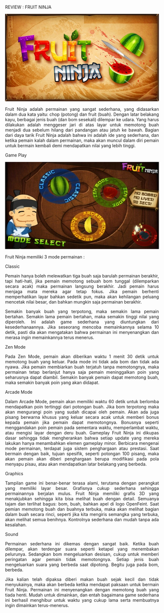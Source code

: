 REVIEW : FRUIT NINJA

 <img src="1.jpg">
 
 <p align="justify">
Fruit Ninja adalah permainan yang sangat sederhana, yang didasarkan dalam dua kata yaitu: chop (potong) dan fruit (buah). Dengan latar belakang kayu, berbagai jenis buah (dan bom sesekali) dilempar ke udara. Yang harus dilakukan adalah menggeser jari di atas layar untuk memotong buah menjadi dua sebelum hilang dari pandangan atau jatuh ke bawah. Bagian dari daya tarik Fruit Ninja adalah bahwa ini adalah ide yang sederhana, dan ketika pemain kalah dalam permainan, maka akan muncul dalam diri pemain untuk bermain kembali demi mendapatkan nilai yang lebih tinggi.
</p>

Game Play

<img src="2.jpg">

Fruit Ninja memiliki 3 mode permainan :

Classic

<p align="justify">
Pemain hanya boleh melewatkan tiga buah saja barulah permainan berakhir, tapi hati-hati, jika pemain memotong sebuah bom tunggal (dilemparkan secara acak) maka permainan langsung berakhir. Jadi pemain harus menjaga mata mereka agar tetap fokus. Jika pemain berhenti memperhatikan layar bahkan sedetik pun, maka akan kehilangan peluang mencetak nilai besar, dan bahkan mungkin saja permainan berakhir.
</p>
<p align="justify">
Semakin banyak buah yang terpotong, maka semakin lama pemain bertahan. Semakin lama pemain bertahan, maka semakin tinggi nilai yang diperoleh. Ini adalah game sederhana yang diuntungkan dari kesederhanaannya. Jika seseorang mencoba memainkannya selama 10 detik, pasti dia akan mengatakan bahwa permainan ini menyenangkan dan merasa ingin memainkannya terus menerus.
</p>

Zen Mode
<p align="justify">
Pada Zen Mode, pemain akan diberikan waktu 1 menit 30 detik untuk memotong buah yang keluar. Pada mode ini tidak ada bom dan tidak ada nyawa. Jika pemain membiarkan buah terjatuh tanpa memotongnya, maka permainan tetap berlanjut hanya saja pemain meninggalkan poin yang seharusnya dapat diambil. Semakin banyak pemain dapat memotong buah, maka semakin banyak poin yang akan didapat.
</p>

Arcade Mode
<p align="justify">
Dalam Arcade Mode, pemain akan memiliki waktu 60 detik untuk berlomba mendapatkan poin tertinggi dari potongan buah. Jika bom terpotong maka akan mengurangi poin yang sudah dicapai oleh pemain. Akan ada juga pisang berwarna khusus yang keluar secara acak untuk memberi bonus kepada pemain jika pemain dapat memotongnya. Bonusnya seperti menggandakan poin pemain pada sementara waktu, memperlambat waktu, atau mengisi layar dengan deru buah. 
Gameplay Fruit Ninja ini dikupas dasar sehingga tidak mengherankan bahwa setiap update yang mereka lakukan hanya menambahkan elemen gameplay minor. Berbicara mengenai mode permainan, terdapat juga sistem penghargaan atau prestasi. Saat bermain dengan baik, tujuan spesifik, seperti potongan 100 pisang, maka akan pemain akan diberi penghargaan berupa modifikasi pada pola menyapu pisau, atau akan mendapatkan latar belakang yang berbeda.
</>

Graphics
<p align="justify">
Tampilan game ini benar-benar terasa alami, terutama dengan perangkat yang memiliki layar besar. Grafisnya cukup sederhana sehingga permainannya berjalan mulus. Fruit Ninja memiliki grafis 3D yang menakjubkan sehingga kita bisa melihat buah dengan detail. Semuanya tajam dan terlihat bagus: bom, buah, bahkan apel di logo OpenFeint. Saat pemian memotong buah dan buahnya terbuka, maka akan melihat bagian dalam buah secara rinci, seperti jika kita mengiris semangka yang terbuka, akan melihat semua benihnya. Kontrolnya sederhana dan mudah tanpa ada kesalahan.
</p>

Sound
<p align="justify">
Permainan sederhana ini dikemas dengan sangat baik. Ketika buah dilempar, akan terdengar suara seperti ketapel yang menembakan pelurunya. Sedangkan bom mengeluarkan desisan, cukup untuk memberi peringatan agar  pemain tidak memotongnya. Setiap jenis buah mengeluarkan suara yang berbeda saat dipotong. Begitu juga pada bom, berbeda.
</p>

<p align="justify">
Jika kalian telah dipaksa diberi makan buah sejak kecil dan tidak menyukainya, maka akan berbeda ketika mendapat paksaan untuk bermain Fruit Ninja. Permainan ini menyenangkan dengan memotong buah yang tiada henti. Mudah untuk dimainkan, dan entah bagaimana game sederhana ini berhasil menghibur untuk waktu yang cukup lama serta membuatnya ingin dimainkan terus-menerus.
</p>